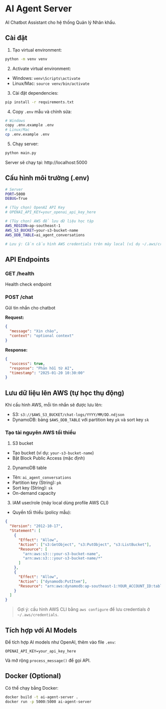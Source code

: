# AI Agent Server

AI Chatbot Assistant cho hệ thống Quản lý Nhân khẩu.

## Cài đặt

1. Tạo virtual environment:
```bash
python -m venv venv
```

2. Activate virtual environment:
- Windows: `venv\Scripts\activate`
- Linux/Mac: `source venv/bin/activate`

3. Cài đặt dependencies:
```bash
pip install -r requirements.txt
```

4. Copy `.env` mẫu và chỉnh sửa:
```bash
# Windows
copy .env.example .env
# Linux/Mac
cp .env.example .env
```

5. Chạy server:
```bash
python main.py
```

Server sẽ chạy tại: http://localhost:5000

## Cấu hình môi trường (.env)

```bash
# Server
PORT=5000
DEBUG=True

# (Tùy chọn) OpenAI API Key
# OPENAI_API_KEY=your_openai_api_key_here

# (Tùy chọn) AWS để lưu dữ liệu học tập
AWS_REGION=ap-southeast-1
AWS_S3_BUCKET=your-s3-bucket-name
AWS_DDB_TABLE=ai_agent_conversations

# Lưu ý: Cần cấu hình AWS credentials trên máy local (ví dụ ~/.aws/credentials)
```

## API Endpoints

### GET /health
Health check endpoint

### POST /chat
Gửi tin nhắn cho chatbot

**Request:**
```json
{
  "message": "Xin chào",
  "context": "optional context"
}
```

**Response:**
```json
{
  "success": true,
  "response": "Phản hồi từ AI",
  "timestamp": "2025-01-20 10:30:00"
}
```

## Lưu dữ liệu lên AWS (tự học thụ động)

Khi cấu hình AWS, mỗi tin nhắn sẽ được lưu lên:
- S3: `s3://$AWS_S3_BUCKET/chat-logs/YYYY/MM/DD.ndjson`
- DynamoDB: bảng `$AWS_DDB_TABLE` với partition key `pk` và sort key `sk`

### Tạo tài nguyên AWS tối thiểu

1) S3 bucket
- Tạo bucket (ví dụ: `your-s3-bucket-name`)
- Bật Block Public Access (mặc định)

2) DynamoDB table
- Tên: `ai_agent_conversations`
- Partition key (String): `pk`
- Sort key (String): `sk`
- On-demand capacity

3) IAM user/role (máy local dùng profile AWS CLI)
- Quyền tối thiểu (policy mẫu):
```json
{
  "Version": "2012-10-17",
  "Statement": [
    {
      "Effect": "Allow",
      "Action": ["s3:GetObject", "s3:PutObject", "s3:ListBucket"],
      "Resource": [
        "arn:aws:s3:::your-s3-bucket-name",
        "arn:aws:s3:::your-s3-bucket-name/*"
      ]
    },
    {
      "Effect": "Allow",
      "Action": ["dynamodb:PutItem"],
      "Resource": "arn:aws:dynamodb:ap-southeast-1:YOUR_ACCOUNT_ID:table/ai_agent_conversations"
    }
  ]
}
```

> Gợi ý: cấu hình AWS CLI bằng `aws configure` để lưu credentials ở `~/.aws/credentials`.

## Tích hợp với AI Models

Để tích hợp AI models như OpenAI, thêm vào file `.env`:
```
OPENAI_API_KEY=your_api_key_here
```

Và mở rộng `process_message()` để gọi API.

## Docker (Optional)

Có thể chạy bằng Docker:
```bash
docker build -t ai-agent-server .
docker run -p 5000:5000 ai-agent-server
```

